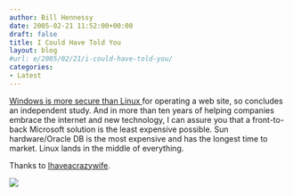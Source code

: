 ```yaml
---
author: Bill Hennessy
date: 2005-02-21 11:52:00+00:00
draft: false
title: I Could Have Told You
layout: blog
#url: e/2005/02/21/i-could-have-told-you/
categories:
- Latest
---
```


[Windows is more secure than Linux ](https://seattletimes.nwsource.com/html/businesstechnology/2002182315_security17.html)for operating a web site, so concludes an independent study. And in more than ten years of helping companies embrace the internet and new technology, I can assure you that a front-to-back Microsoft solution is the least expensive possible. Sun hardware/Oracle DB is the most expensive and has the longest time to market. Linux lands in the middle of everything.




Thanks to [Ihaveacrazywife](https://ihaveacrazywife.com/index.php/weblog/why_windows_is_better_than_linux/).




![](https://blog.billhennessy.com/aggbug.aspx?PostID=1157)

